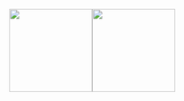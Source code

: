 <img src="https://octodex.github.com/images/daftpunktocat-thomas.gif" width=150><img src="https://octodex.github.com/images/daftpunktocat-guy.gif" width = 150>

